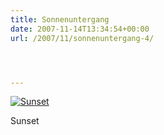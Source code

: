 ```yaml
---
title: Sonnenuntergang
date: 2007-11-14T13:34:54+00:00
url: /2007/11/sonnenuntergang-4/




---
```

<div class="flickr">
  <a href="http://www.flickr.com/photos/schreibblogade/2027657093/" title="Sunset"><img src="//farm3.static.flickr.com/2216/2027657093_1eac5a20b9.jpg" alt="Sunset" /></a></p>

  <p>
    Sunset
  </p>
</div>

